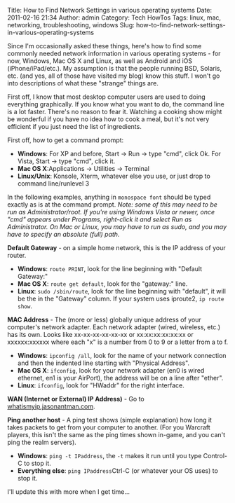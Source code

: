 Title: How to Find Network Settings in various operating systems
Date: 2011-02-16 21:34
Author: admin
Category: Tech HowTos
Tags: linux, mac, networking, troubleshooting, windows
Slug: how-to-find-network-settings-in-various-operating-systems

Since I'm occasionally asked these things, here's how to find some
commonly needed network information in various operating systems - for
now, Windows, Mac OS X and Linux, as well as Android and iOS
(iPhone/iPad/etc.). My assumption is that the people running BSD,
Solaris, etc. (and yes, all of those have visited my blog) know this
stuff. I won't go into descriptions of what these "strange" things are.

First off, I know that most desktop computer users are used to doing
everything graphically. If you know what you want to do, the command
line is a lot faster. There's no reason to fear it. Watching a cooking
show might be wonderful if you have no idea how to cook a meal, but it's
not very efficient if you just need the list of ingredients.

First off, how to get a command prompt:

-   **Windows**: For XP and before, Start -\> Run -\> type "cmd", click
    Ok. For Vista, Start -\> type "cmd", click it.
-   **Mac OS X**:Applications -\> Utilities -\> Terminal
-   **Linux/Unix**: Konsole, Xterm, whatever else you use, or just drop
    to command line/runlevel 3

In the following examples, anything in `monospace font` should be typed
exactly as is at the command prompt. *Note: some of this may need to be
run as Administrator/root. If you're using Windows Vista or newer, once
"cmd" appears under Programs, right-click it and select Run as
Administrator. On Mac or Linux, you may have to run as sudo, and you may
have to specify an absolute (full) path.*

**Default Gateway** - on a simple home network, this is the IP address
of your router.

-   **Windows**: `route PRINT`, look for the line beginning with
    "Default Gateway:"
-   **Mac OS X**: `route get default`, look for the "gateway:" line.
-   **Linux**: `sudo /sbin/route`, look for the line beginning with
    "default", it will be the in the "Gateway" column. If your system
    uses iproute2, `ip route show`.

**MAC Address** - The (more or less) globally unique address of your
computer's network adapter. Each network adapter (wired, wireless, etc.)
has its own. Looks like xx-xx-xx-xx-xx-xx or xx:xx:xx:xx:xx:xx or
xxxxxx:xxxxxx where each "x" is a number from 0 to 9 or a letter from a
to f.

-   **Windows**: `ipconfig /all`, look for the name of your network
    connection and then the indented line starting with "Physical
    Address".
-   **Mac OS X**: `ifconfig`, look for your network adapter (en0 is
    wired ethernet, en1 is your AirPort), the address will be on a line
    after "ether".
-   **Linux**: `ifconfig`, look for "HWaddr" for the right interface.

**WAN (Internet or External) IP Address)** - Go to
[whatismyip.jasonantman.com](http://whatismyip.jasonantman.com).

**Ping another host** - A ping test shows (simple explanation) how long
it takes packets to get from your computer to another. (For you Warcraft
players, this isn't the same as the ping times shown in-game, and you
can't ping the realm servers).

-   **Windows**: `ping -t IPaddress`, the `-t` makes it run until you
    type Control-C to stop it.
-   **Everything else**: `ping IPaddress`Ctrl-C (or whatever your OS
    uses) to stop it.

I'll update this with more when I get time...
